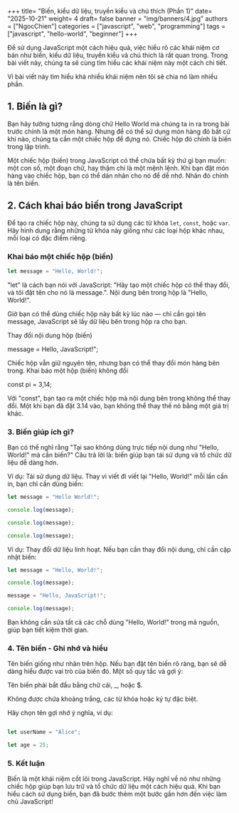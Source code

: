 +++
title= "Biến, kiểu dữ liệu, truyền kiểu và chú thích (Phần 1)"
date= "2025-10-21"
weight= 4
draft= false
banner = "img/banners/4.jpg"
authors = ["NgocChien"]
categories = ["javascript", "web", "programming"]
tags = ["javascript", "hello-world", "beginner"]
+++


Để sử dụng JavaScript một cách hiệu quả, việc hiểu rõ các khái niệm cơ bản như biến, kiểu dữ liệu, truyền kiểu và chú thích là rất quan trọng. Trong bài viết này, chúng ta sẽ cùng tìm hiểu các khái niệm này một cách chi tiết.

Vì bài viết này tìm hiểu khá nhiều khái niệm nên tôi sẽ chia nó làm nhiều phần.

## 1. Biến là gì?

Bạn hãy tưởng tượng rằng dòng chữ Hello World mà chúng ta in ra trong bài trước chính là một món hàng. Nhưng để có thể sử dụng món hàng đó bất cứ khi nào, chúng ta cần một chiếc hộp để đựng nó. Chiếc hộp đó chính là biến trong lập trình.

Một chiếc hộp (biến) trong JavaScript có thể chứa bất kỳ thứ gì bạn muốn: một con số, một đoạn chữ, hay thậm chí là một mệnh lệnh. Khi bạn đặt món hàng vào chiếc hộp, bạn có thể dán nhãn cho nó để dễ nhớ. Nhãn đó chính là tên biến.

## 2. Cách khai báo biến trong JavaScript

Để tạo ra chiếc hộp này, chúng ta sử dụng các từ khóa `let`, `const`, hoặc `var`. Hãy hình dung rằng những từ khóa này giống như các loại hộp khác nhau, mỗi loại có đặc điểm riêng.

### Khai báo một chiếc hộp (biến)

```js
let message = "Hello, World!";
```
"let" là cách bạn nói với JavaScript: "Hãy tạo một chiếc hộp có thể thay đổi, và tôi đặt tên cho nó là message.". Nội dung bên trong hộp là "Hello, World!".

Giờ bạn có thể dùng chiếc hộp này bất kỳ lúc nào — chỉ cần gọi tên message, JavaScript sẽ lấy dữ liệu bên trong hộp ra cho bạn.

Thay đổi nội dung hộp (biến)

message = Hello, JavaScript!";

Chiếc hộp vẫn giữ nguyên tên, nhưng bạn có thể thay đổi món hàng bên trong.
Khai báo một hộp (biến) không đổi

const pi = 3,14;

Với "const", bạn tạo ra một chiếc hộp mà nội dung bên trong không thể thay đổi. Một khi bạn đã đặt 3.14 vào, bạn không thể thay thế nó bằng một giá trị khác.
### 3. Biến giúp ích gì?

Bạn có thể nghĩ rằng "Tại sao không dùng trực tiếp nội dung như "Hello, World!" mà cần biến?" Câu trả lời là: biến giúp bạn tái sử dụng và tổ chức dữ liệu dễ dàng hơn.

Ví dụ: Tái sử dụng dữ liệu. Thay vì viết đi viết lại "Hello, World!" mỗi lần cần in, bạn chỉ cần dùng biến:

```js
let message = "Hello World!";

console.log(message);

console.log(message);

console.log(message);
```
Ví dụ: Thay đổi dữ liệu linh hoạt. Nếu bạn cần thay đổi nội dung, chỉ cần cập nhật biến:
```js
let message = "Hello, World!";

console.log(message);

message = "Hello, JavaScript!";

console.log(message);
```

Bạn không cần sửa tất cả các chỗ dùng "Hello, World!" trong mã nguồn, giúp bạn tiết kiệm thời gian.

### 4. Tên biến - Ghi nhớ và hiểu

Tên biến giống như nhãn trên hộp. Nếu bạn đặt tên biến rõ ràng, bạn sẽ dễ dàng hiểu được vai trò của biến đó. Một số quy tắc và gợi ý:

Tên biến phải bắt đầu bằng chữ cái, _, hoặc $.

Không được chứa khoảng trắng, các từ khóa hoặc ký tự đặc biệt.

Hãy chọn tên gợi nhớ ý nghĩa, ví dụ:
```js

let userName = "Alice";

let age = 25;
```

### 5. Kết luận

Biến là một khái niệm cốt lõi trong JavaScript. Hãy nghĩ về nó như những chiếc hộp giúp bạn lưu trữ và tổ chức dữ liệu một cách hiệu quả. Khi bạn hiểu cách sử dụng biến, bạn đã bước thêm một bước gần hơn đến việc làm chủ JavaScript!